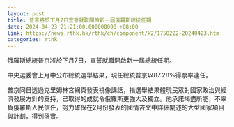 ```yaml
---
layout: post
title: 普京將於下月7日宣誓就職開啟新一屆俄羅斯總統任期
date: 2024-04-23 21:21:00.000000000 +08:00
link: https://news.rthk.hk/rthk/ch/component/k2/1750222-20240423.htm
categories: rthk
---
```


俄羅斯總統普京將於下月7日，宣誓就職開啟新一屆總統任期。

中央選委會上月中公布總統選舉結果，現任總統普京以87.28%得票率連任。

普京同日透過克里姆林宮網頁發表視像講話，指選舉結果體現民眾對國家政治與經濟發展方針的支持，已取得的成就令俄羅斯更強大及獨立。他承諾竭盡所能，不辜負俄羅斯人民信任，努力確保在2月份發表的國情咨文中詳細闡述的大型國家項目與計劃，得到落實。
